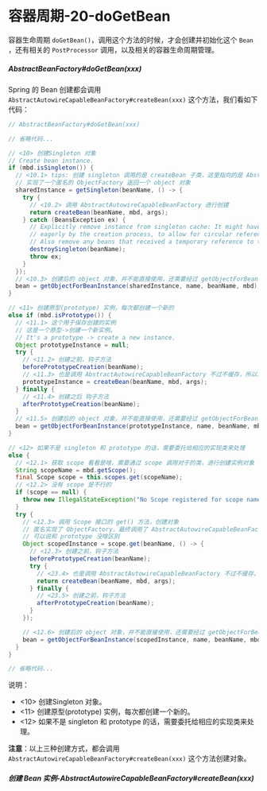 # 容器周期-20-doGetBean

容器生命周期 `doGetBean()`，调用这个方法的时候，才会创建并初始化这个 `Bean` ，还有相关的 `PostProcessor` 调用，以及相关的容器生命周期管理。



##### AbstractBeanFactory#doGetBean(xxx)

Spring 的 Bean 创建都会调用 `AbstractAutowireCapableBeanFactory#createBean(xxx)` 这个方法，我们看如下代码：

```java
// AbstractBeanFactory#doGetBean(xxx)

// 省略代码...

// <10> 创建Singleton 对象
// Create bean instance.
if (mbd.isSingleton()) {
  // <10.1> tips: 创建 singleton 调用的是 createBean 子类，这里指向的是 AbstractAutowireCapableBeanFactory
  // 实现了一个匿名的 ObjectFactory 返回一个 object 对象
  sharedInstance = getSingleton(beanName, () -> {
    try {
      // <10.2> 调用 AbstractAutowireCapableBeanFactory 进行创建
      return createBean(beanName, mbd, args);
    } catch (BeansException ex) {
      // Explicitly remove instance from singleton cache: It might have been put there
      // eagerly by the creation process, to allow for circular reference resolution.
      // Also remove any beans that received a temporary reference to the bean.
      destroySingleton(beanName);
      throw ex;
    }
  });
  // <10.3> 创建后的 object 对象，并不能直接使用，还需要经过 getObjectForBeanInstance 处理
  bean = getObjectForBeanInstance(sharedInstance, name, beanName, mbd);
}

// <11> 创建原型(prototype) 实例，每次都创建一个新的
else if (mbd.isPrototype()) {
  // <11.1> 这个用于保存创建的实例
  // 这是一个原型->创建一个新实例。
  // It's a prototype -> create a new instance.
  Object prototypeInstance = null;
  try {
    // <11.2> 创建之前，钩子方法
    beforePrototypeCreation(beanName);
    // <11.3> 也是调用 AbstractAutowireCapableBeanFactory 不过不缓存，所以没都会去调用，创建一个新的对象
    prototypeInstance = createBean(beanName, mbd, args);
  } finally {
    // <11.4> 创建之后 钩子方法
    afterPrototypeCreation(beanName);
  }
  // <11.5> 创建后的 object 对象，并不能直接使用，还需要经过 getObjectForBeanInstance 处理
  bean = getObjectForBeanInstance(prototypeInstance, name, beanName, mbd);
}

// <12> 如果不是 singleton 和 prototype 的话，需要委托给相应的实现类来处理
else {
  // <12.1> 获取 scope 看看是啥，需要通过 scope 调用对于的类，进行创建实例对象
  String scopeName = mbd.getScope();
  final Scope scope = this.scopes.get(scopeName);
  // <12.2> 没有 scope 是不行的
  if (scope == null) {
    throw new IllegalStateException("No Scope registered for scope name '" + scopeName + "'");
  }
  try {
    // <12.3> 调用 Scope 接口的 get() 方法，创建对象
    // 匿名实现了 ObjectFactory，最终调用了 AbstractAutowireCapableBeanFactory 来创建对象
    // 可以说和 prototype 没啥区别
    Object scopedInstance = scope.get(beanName, () -> {
      // <12.3> 创建之前，钩子方法
      beforePrototypeCreation(beanName);
      try {
        // <23.4> 也是调用 AbstractAutowireCapableBeanFactory 不过不缓存，所以没都会去调用，创建一个新的对象
        return createBean(beanName, mbd, args);
      } finally {
        // <23.5> 创建之前，钩子方法
        afterPrototypeCreation(beanName);
      }
    });

    // <12.6> 创建后的 object 对象，并不能直接使用，还需要经过 getObjectForBeanInstance 处理
    bean = getObjectForBeanInstance(scopedInstance, name, beanName, mbd);
  } 
}

// 省略代码...
```

说明：

- <10> 创建Singleton 对象。
- <11> 创建原型(prototype) 实例，每次都创建一个新的。
- <12> 如果不是 singleton 和 prototype 的话，需要委托给相应的实现类来处理。

**注意**：以上三种创建方式，都会调用 `AbstractAutowireCapableBeanFactory#createBean(xxx)` 这个方法创建对象。



##### 创建 Bean 实例-AbstractAutowireCapableBeanFactory#createBean(xxx)







